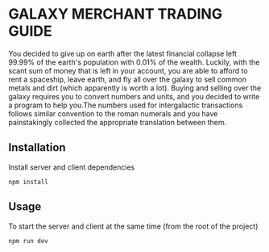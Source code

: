 # GALAXY MERCHANT TRADING GUIDE
You decided to give up on earth after the latest financial collapse left 99.99% of the earth's
population with 0.01% of the wealth. Luckily, with the scant sum of money that is left in your
account, you are able to afford to rent a spaceship, leave earth, and fly all over the galaxy to sell
common metals and dirt (which apparently is worth a lot). Buying and selling over the galaxy
requires you to convert numbers and units, and you decided to write a program to help you.The
numbers used for intergalactic transactions follows similar convention to the roman numerals and
you have painstakingly collected the appropriate translation between them.

Installation
------------
Install server and client dependencies
```
npm install
```

Usage
-----
To start the server and client at the same time (from the root of the project)
```
npm run dev
```